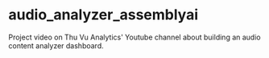 # audio_analyzer_assemblyai
Project video on Thu Vu Analytics' Youtube channel about building an audio content analyzer dashboard.
